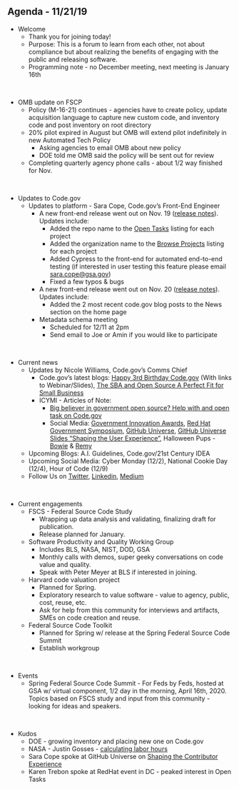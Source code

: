 ## Agenda - 11/21/19

* Welcome
    - Thank you for joining today!
    - Purpose: This is a forum to learn from each other, not about compliance but about realizing the benefits of engaging with the public and releasing software.
    - Programming note - no December meeting, next meeting is January 16th
<br/>

* OMB update on FSCP
    - Policy (M-16-21) continues - agencies have to create policy, update acquisition language to capture new custom code, and inventory code and post inventory on root directory
    - 20% pilot expired in August but OMB will extend pilot indefinitely in new Automated Tech Policy 
        - Asking agencies to email OMB about new policy 
        - DOE told me OMB said the policy will be sent out for review
    - Completing quarterly agency phone calls - about 1/2 way finished for Nov.
<br/>

* Updates to Code.gov
    - Updates to platform - Sara Cope, Code.gov’s Front-End Engineer
        - A new front-end release went out on Nov. 19 ([release notes](https://github.com/GSA/code-gov-front-end/releases/tag/v1.1.0)). Updates include:
            - Added the repo name to the [Open Tasks](https://code.gov/open-tasks?page=1&size=10) listing for each project
            - Added the organization name to the [Browse Projects](https://code.gov/browse-projects?page=1&size=10&sort=data_quality) listing for each project
            - Added Cypress to the front-end for automated end-to-end testing (if interested in user testing this feature please email sara.cope@gsa.gov)
            -  Fixed a few typos & bugs
        - A new front-end release went out on Nov. 20 ([release notes](https://github.com/GSA/code-gov-front-end/releases/tag/v1.1.1)). Updates include:
            - Added the 2 most recent code.gov blog posts to the News section on the home page
        - Metadata schema meeting
            - Scheduled for 12/11 at 2pm
            - Send email to Joe or Amin if you would like to participate
<br/>

* Current news
    - Updates by Nicole Williams, Code.gov’s Comms Chief
        - Code.gov’s latest blogs: [Happy 3rd Birthday Code.gov](https://medium.com/codedotgov/happy-3rd-birthday-code-gov-3b9171ceb88e) (With links to Webinar/Slides), [The SBA and Open Source A Perfect Fit for Small Business](https://medium.com/codedotgov/the-sba-and-open-source-a-perfect-fit-for-small-business-69727971d71a)
        - ICYMI - Articles of Note:
            - [Big believer in government open source? Help with and open task on Code.gov](https://www.fedscoop.com/code-gov-open-source-tasks-red-hat/)
            - Social Media: [Government Innovation Awards](https://twitter.com/CodeDotGov/status/1192805271434862597?s=20), [Red Hat Government Symposium](https://twitter.com/USGSA/status/1194321495742386176?s=20), [GitHub Universe](https://twitter.com/CodeDotGov/status/1194706860563144710?s=20), [GitHub Universe Slides “Shaping the User Experience”](https://twitter.com/CodeDotGov/status/1196501717166284802?s=20), Halloween Pups - [Bowie](https://twitter.com/CodeDotGov/status/1189989822217281536?s=20) & [Remy](https://twitter.com/CodeDotGov/status/1190066293812219905?s=20)
    - Upcoming Blogs: A.I. Guidelines, Code.gov/21st Century IDEA
    - Upcoming Social Media: Cyber Monday (12/2), National Cookie Day (12/4), Hour of Code (12/9)
    - Follow Us on [Twitter](https://twitter.com/CodeDotGov), [Linkedin](https://www.linkedin.com/company/code-gov/), [Medium](https://medium.com/codedotgov)
<br/>

* Current engagements
    - FSCS - Federal Source Code Study
        - Wrapping up data analysis and validating, finalizing draft for publication.
        - Release planned for January.
    - Software Productivity and Quality Working Group
        - Includes BLS, NASA, NIST, DOD, GSA
        - Monthly calls with demos, super geeky conversations on code value and quality.
        - Speak with Peter Meyer at BLS if interested in joining.
    - Harvard code valuation project
        - Planned for Spring.
        - Exploratory research to value software - value to agency, public, cost, reuse, etc.
        - Ask for help from this community for interviews and artifacts, SMEs on code creation and reuse.
    - Federal Source Code Toolkit
        - Planned for Spring w/ release at the Spring Federal Source Code Summit
        - Establish workgroup
<br/>

* Events
    - Spring Federal Source Code Summit - For Feds by Feds, hosted at GSA w/ virtual component, 1/2 day in the morning, April 16th, 2020. Topics based on FSCS study and input from this community - looking for ideas and speakers.
<br/>

* Kudos
    - DOE - growing inventory and placing new one on Code.gov
    - NASA - Justin Gosses - [calculating labor hours](https://observablehq.com/@justingosses/finding-labor-hours-to-generate-opensouce-nasa-code-since-a)
    - Sara Cope spoke at GitHub Universe on [Shaping the Contributor Experience](https://github.com/saracope/shaping-the-contributor-experience)
    - Karen Trebon spoke at RedHat event in DC - peaked interest in Open Tasks
